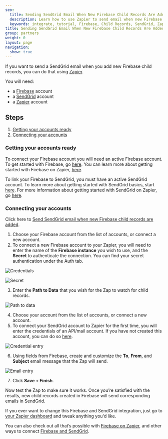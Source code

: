 ```yaml
---
seo:
  title: Sending SendGrid Email When New Firebase Child Records Are Added
  description: Learn how to use Zapier to send email when new Firebase Child Records Are Added.
  keywords: integrate, tutorial, Firebase, Child Records, SendGrid, Zapier
title: Sending SendGrid Email When New Firebase Child Records Are Added
group: partners
weight: 0
layout: page
navigation:
  show: true
---
```


If you want to send a SendGrid email when you add new Firebase child records, you can do that using [Zapier](http://zapier.com).

You will need:

* a [Firebase](http://www.firebase.com) account
* a [SendGrid](http://sendgrid.com) account
* a [Zapier](http://zapier.com) account

## Steps

1. [Getting your accounts ready](#ready)
2. [Connecting your accounts](#connect)

### Getting your accounts ready<a name="ready"></a>


To connect your Firebase account you will need an active Firebase account. To get started with Firebase, go [here](https://www.firebase.com/tutorial/). You can learn more about getting started with Firebase on Zapier, [here](https://zapier.com/help/firebase/#how-get-started-firebase).

To link your Firebase to SendGrid, you must have an active SendGrid account. To learn more about getting started with SendGrid basics, start [here](https://sendgrid.com/docs/api-reference/). For more information about getting started with SendGrid on Zapier, go [here](https://zapier.com/help/sendgrid/#how-get-started-sendgrid).

### Connecting your accounts<a name="connect"></a>

Click here to [Send SendGrid email when new Firebase child records are added](https://zapier.com/zapbook/zaps/3291/send-emails-with-sendgrid-when-new-firebase-child-records-are-added/).

1. Choose your Firebase account from the list of accounts, or connect a new account.
2. To connect a new Firebase account to your Zapier, you will need to enter the name of the **Firebase instance** you wish to use, and the **Secret** to authenticate the connection. You can find your secret authentication under the Auth tab.

![Credentials](https://api.monosnap.com/rpc/file/download?id=mHKxFy2GGk7HAi3GiaWCjnlHFL5AwM)

![Secret](https://api.monosnap.com/rpc/file/download?id=qgDlpkBImMfmQgb8TeQCQEZXNK0wnc)

3. Enter the **Path to Data** that you wish for the Zap to watch for child records.

![Path to data](https://api.monosnap.com/rpc/file/download?id=ftCyfZYQCYwIxgDZ7m61vK9wcdU2F3)

4. Choose your  account from the list of accounts, or connect a new account.
5. To connect your SendGrid account to Zapier for the first time, you will enter the credentials of an API/mail account. If you have not created this account, you can do so [here](https://sendgrid.com/credentials).

![Credential entry](https://api.monosnap.com/rpc/file/download?id=gAajRq9wMKNTN4HyEKzAMosD71ifb8)

6. Using fields from Firebase, create and customize the **To**, **From**, and **Subject** email message that the Zap will send.

![Email entry](https://api.monosnap.com/rpc/file/download?id=z8bVdXOXSPszyLTNfBf0lhSYrPMlcP)

7. Click **Save + Finish**.

Now test the Zap to make sure it works. Once you’re satisfied with the results, new child records created in Firebase will send corresponding emails in SendGrid.

<call-out>

If you ever want to change this Firebase and SendGrid integration, just go to [your Zapier dashboard](https://zapier.com/app/dashboard) and tweak anything you'd like.

</call-out>

You can also check out all that’s possible with [Firebase on Zapier](https://zapier.com/zapbook/firebase/), and other ways to connect [Firebase and SendGrid](https://zapier.com/zapbook/firebase/sendgrid).
